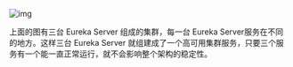 ![img](https://img-blog.csdnimg.cn/ab97522f59c6477bb595c8cf6554037f.png)

上面的图有三台 Eureka Server 组成的集群，每一台 Eureka Server服务在不同的地方。这样三台 Eureka Server 就组建成了一个高可用集群服务，只要三个服务有一个能一直正常运行，就不会影响整个架构的稳定性。